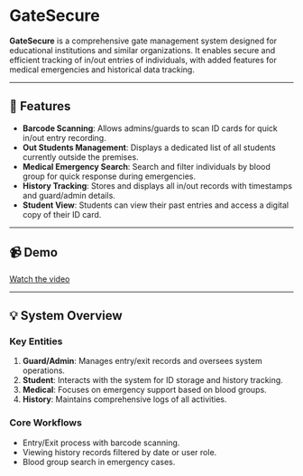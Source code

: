 # GateSecure  

**GateSecure** is a comprehensive gate management system designed for educational institutions and similar organizations. It enables secure and efficient tracking of in/out entries of individuals, with added features for medical emergencies and historical data tracking.  

---

## 🚀 Features  

- **Barcode Scanning**: Allows admins/guards to scan ID cards for quick in/out entry recording.  
- **Out Students Management**: Displays a dedicated list of all students currently outside the premises.  
- **Medical Emergency Search**: Search and filter individuals by blood group for quick response during emergencies.  
- **History Tracking**: Stores and displays all in/out records with timestamps and guard/admin details.  
- **Student View**: Students can view their past entries and access a digital copy of their ID card.  

---

## 📹 Demo  

[Watch the video](https://drive.google.com/file/d/1-HF2oa1urWz6oSKv90Jerio0TQ6oGKoV/view)  

---

## 💡 System Overview  

### Key Entities  
1. **Guard/Admin**: Manages entry/exit records and oversees system operations.  
2. **Student**: Interacts with the system for ID storage and history tracking.  
3. **Medical**: Focuses on emergency support based on blood groups.  
4. **History**: Maintains comprehensive logs of all activities.  

### Core Workflows  
- Entry/Exit process with barcode scanning.  
- Viewing history records filtered by date or user role.  
- Blood group search in emergency cases.  

